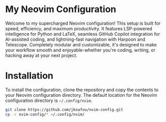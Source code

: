 # My Neovim Configuration
Welcome to my supercharged Neovim configuration! This setup is built for speed, efficiency, and maximum productivity. It features LSP-powered intelligence for Python and LaTeX, seamless GitHub Copilot integration for AI-assisted coding, and lightning-fast navigation with Harpoon and Telescope. Completely modular and customizable, it's designed to make your workflow smooth and enjoyable-whether you're coding, writing, or hacking away at your next project.

# Installation
To install the configuration, clone the repository and copy the contents to your Neovim configuration directory. The default location for the Neovim configuration directory is `~/.config/nvim`.

```bash
git clone https://github.com/jknafou/nvim-config.git
cp -r nvim-config/* ~/.config/nvim/
```
